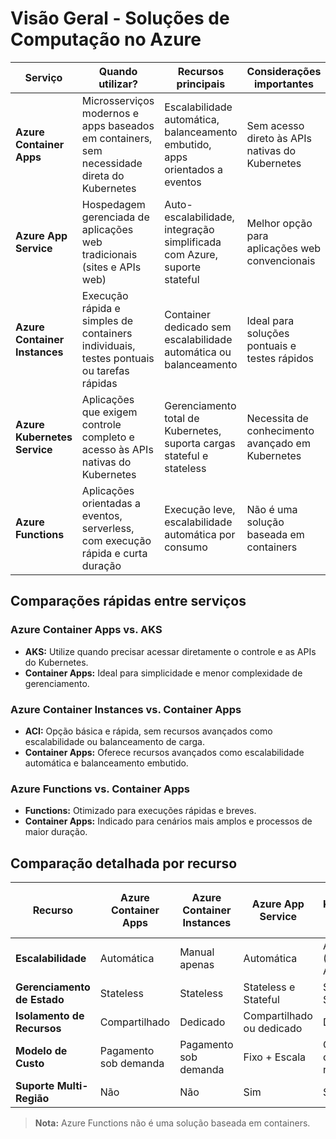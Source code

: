 # Visão Geral - Soluções de Computação no Azure

| Serviço                       | Quando utilizar?                                                                                       | Recursos principais                                                          | Considerações importantes                           |
|-------------------------------|--------------------------------------------------------------------------------------------------------|------------------------------------------------------------------------------|-----------------------------------------------------|
| **Azure Container Apps**      | Microsserviços modernos e apps baseados em containers, sem necessidade direta do Kubernetes            | Escalabilidade automática, balanceamento embutido, apps orientados a eventos | Sem acesso direto às APIs nativas do Kubernetes     |
| **Azure App Service**         | Hospedagem gerenciada de aplicações web tradicionais (sites e APIs web)                               | Auto-escalabilidade, integração simplificada com Azure, suporte stateful     | Melhor opção para aplicações web convencionais      |
| **Azure Container Instances** | Execução rápida e simples de containers individuais, testes pontuais ou tarefas rápidas                | Container dedicado sem escalabilidade automática ou balanceamento             | Ideal para soluções pontuais e testes rápidos       |
| **Azure Kubernetes Service**  | Aplicações que exigem controle completo e acesso às APIs nativas do Kubernetes                         | Gerenciamento total de Kubernetes, suporta cargas stateful e stateless       | Necessita de conhecimento avançado em Kubernetes    |
| **Azure Functions**           | Aplicações orientadas a eventos, serverless, com execução rápida e curta duração                       | Execução leve, escalabilidade automática por consumo                         | Não é uma solução baseada em containers             |

## Comparações rápidas entre serviços

### Azure Container Apps vs. AKS
- **AKS:** Utilize quando precisar acessar diretamente o controle e as APIs do Kubernetes.
- **Container Apps:** Ideal para simplicidade e menor complexidade de gerenciamento.

### Azure Container Instances vs. Container Apps
- **ACI:** Opção básica e rápida, sem recursos avançados como escalabilidade ou balanceamento de carga.
- **Container Apps:** Oferece recursos avançados como escalabilidade automática e balanceamento embutido.

### Azure Functions vs. Container Apps
- **Functions:** Otimizado para execuções rápidas e breves.
- **Container Apps:** Indicado para cenários mais amplos e processos de maior duração.

## Comparação detalhada por recurso

| Recurso                  | Azure Container Apps       | Azure Container Instances | Azure App Service               | Azure Kubernetes Service (AKS)     | Azure Functions              |
|--------------------------|----------------------------|--------------------------|---------------------------------|------------------------------------|-------------------------------|
| **Escalabilidade**       | Automática                 | Manual apenas            | Automática                      | Automática (Cluster Autoscaler)    | Automática baseada em consumo |
| **Gerenciamento de Estado** | Stateless                  | Stateless                | Stateless e Stateful             | Stateless e Stateful               | Stateless                     |
| **Isolamento de Recursos** | Compartilhado              | Dedicado                 | Compartilhado ou dedicado       | Dedicado                           | Compartilhado                 |
| **Modelo de Custo**      | Pagamento sob demanda      | Pagamento sob demanda    | Fixo + Escala                   | Custos de cluster e nós            | Pagamento sob demanda ou fixo |
| **Suporte Multi-Região** | Não                        | Não                      | Sim                             | Sim                                | Sim                           |

> **Nota:** Azure Functions não é uma solução baseada em containers.

